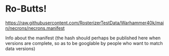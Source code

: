 # Ro-Butts!

https://raw.githubusercontent.com/RosterizerTestData/Warhammer40k/main/necrons/necrons.manifest

Info about the manifest (the hash should perhaps be published here when versions are complete, so as to be googlable by people who want to match data versions)
